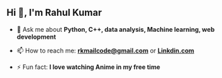 ## Hi 👋, I'm Rahul Kumar


- 💬 Ask me about **Python, C++, data analysis, Machine learning, web development**

- 📫 How to reach me: **rkmailcode@gmail.com** or **[Linkdin.com](https://www.linkedin.com/in/rkzero/)**

- ⚡ Fun fact: **I love watching Anime in my free time**

<!-- <img src="https://github-readme-stats.vercel.app/api?username=rkstu&&show_icons=true&title_color=ffffff&icon_color=bb2acf&text_color=daf7dc&bg_color=151515"> -->

